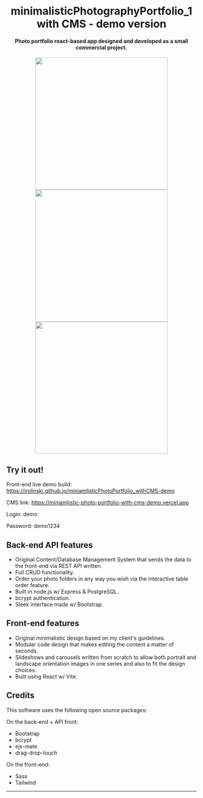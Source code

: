 
<h1 align="center">
minimalisticPhotographyPortfolio_1 with CMS - demo version
</h1>

<h4 align="center">Photo portfolio react-based app designed and developed as a small commercial project.</h4>

<p align="center"> 
  <img height="350px" src="https://github.com/szczek/minimalisticPhotographyPortfolio_1/assets/66899019/7650228c-af6c-49c8-b5a4-c1dc7e998546" />

  <img height="350px" src="https://github.com/szczek/minimalisticPhotographyPortfolio_1/assets/66899019/76c5f753-4974-4201-96af-0864777ffa28" />
  
  <img height="350px" src="https://github.com/irolinski/miniamlisticPhotoPortfolio_withCMS-demo/assets/66899019/8d0de5e7-27ef-4f1e-a017-c80a7e6a5260" />
</p>


## Try it out!

Front-end live demo build: https://irolinski.github.io/miniamlisticPhotoPortfolio_withCMS-demo

CMS link: https://miniamlistic-photo-portfolio-with-cms-demo.vercel.app

Login: demo

Password: demo1234

## Back-end API features
* Original Content/Database Management System that sends the data to the front-end via REST API written.
* Full CRUD functionality.
* Order your photo folders in any way you wish via the interactive table order feature. 
* Built in node.js w/ Express & PostgreSQL.
* bcrypt authentication.
* Sleek interface made w/ Bootstrap.

## Front-end features
* Original minimalistic design based on my client's guidelines.
* Modular code design that makes editing the content a matter of seconds.
* Slideshows and carousels written from scratch to allow both portrait and landscape orientation images in one series and also to fit the design choices.
* Built using React w/ Vite.
  
## Credits
This software uses the following open source packages:

On the back-end + API front:
- Bootstrap
- bcrypt
- ejs-mate
- drag-drop-touch

On the front-end:
- Sass
- Tailwind

---
